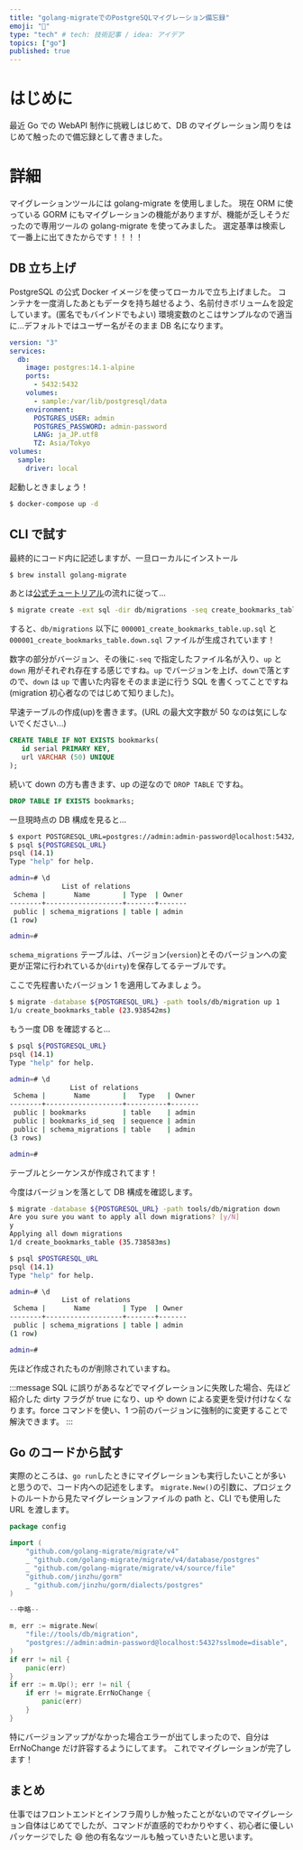 ```yaml
---
title: "golang-migrateでのPostgreSQLマイグレーション備忘録"
emoji: "🐹"
type: "tech" # tech: 技術記事 / idea: アイデア
topics: ["go"]
published: true
---
```


# はじめに

最近 Go での WebAPI 制作に挑戦しはじめて、DB のマイグレーション周りをはじめて触ったので備忘録として書きました。

# 詳細

マイグレーションツールには golang-migrate を使用しました。
現在 ORM に使っている GORM にもマイグレーションの機能がありますが、機能が乏しそうだったので専用ツールの golang-migrate を使ってみました。
選定基準は検索して一番上に出てきたからです！！！！

## DB 立ち上げ

PostgreSQL の公式 Docker イメージを使ってローカルで立ち上げました。
コンテナを一度消したあともデータを持ち越せるよう、名前付きボリュームを設定しています。(匿名でもバインドでもよい)
環境変数のとこはサンプルなので適当に...デフォルトではユーザー名がそのまま DB 名になります。

```yaml:docker-compose.yml
version: "3"
services:
  db:
    image: postgres:14.1-alpine
    ports:
      - 5432:5432
    volumes:
      - sample:/var/lib/postgresql/data
    environment:
      POSTGRES_USER: admin
      POSTGRES_PASSWORD: admin-password
      LANG: ja_JP.utf8
      TZ: Asia/Tokyo
volumes:
  sample:
    driver: local
```

起動しときましょう！

```sh
$ docker-compose up -d
```

## CLI で試す

最終的にコード内に記述しますが、一旦ローカルにインストール

```sh
$ brew install golang-migrate
```

あとは[公式チュートリアル](https://github.com/golang-migrate/migrate/blob/master/database/postgres/TUTORIAL.md)の流れに従って...

```sh
$ migrate create -ext sql -dir db/migrations -seq create_bookmarks_table
```

すると、`db/migrations` 以下に `000001_create_bookmarks_table.up.sql` と `000001_create_bookmarks_table.down.sql` ファイルが生成されています！

数字の部分がバージョン、その後に`-seq` で指定したファイル名が入り、`up` と `down` 用がそれぞれ存在する感じですね。`up` でバージョンを上げ、`down`で落とすので、`down` は `up` で書いた内容をそのまま逆に行う SQL を書くってことですね(migration 初心者なのではじめて知りました)。

早速テーブルの作成(up)を書きます。(URL の最大文字数が 50 なのは気にしないでください...)

```sql:000001_create_bookmarks_table.up.sql
CREATE TABLE IF NOT EXISTS bookmarks(
   id serial PRIMARY KEY,
   url VARCHAR (50) UNIQUE
);
```

続いて down の方も書きます、up の逆なので `DROP TABLE` ですね。

```sql:000001_create_bookmarks_table.down.sql
DROP TABLE IF EXISTS bookmarks;
```

一旦現時点の DB 構成を見ると...

```sh
$ export POSTGRESQL_URL=postgres://admin:admin-password@localhost:5432/admin?sslmode=disable
$ psql ${POSTGRESQL_URL}
psql (14.1)
Type "help" for help.

admin=# \d
             List of relations
 Schema |       Name        | Type  | Owner
--------+-------------------+-------+-------
 public | schema_migrations | table | admin
(1 row)

admin=#
```

`schema_migrations` テーブルは、バージョン(`version`)とそのバージョンへの変更が正常に行われているか(`dirty`)を保存してるテーブルです。

ここで先程書いたバージョン 1 を適用してみましょう。

```sh
$ migrate -database ${POSTGRESQL_URL} -path tools/db/migration up 1
1/u create_bookmarks_table (23.938542ms)
```

もう一度 DB を確認すると...

```sh
$ psql ${POSTGRESQL_URL}
psql (14.1)
Type "help" for help.

admin=# \d
               List of relations
 Schema |       Name        |   Type   | Owner
--------+-------------------+----------+-------
 public | bookmarks         | table    | admin
 public | bookmarks_id_seq  | sequence | admin
 public | schema_migrations | table    | admin
(3 rows)

admin=#
```

テーブルとシーケンスが作成されてます！

今度はバージョンを落として DB 構成を確認します。

```sh
$ migrate -database ${POSTGRESQL_URL} -path tools/db/migration down
Are you sure you want to apply all down migrations? [y/N]
y
Applying all down migrations
1/d create_bookmarks_table (35.738583ms)

$ psql $POSTGRESQL_URL
psql (14.1)
Type "help" for help.

admin=# \d
             List of relations
 Schema |       Name        | Type  | Owner
--------+-------------------+-------+-------
 public | schema_migrations | table | admin
(1 row)

admin=#
```

先ほど作成されたものが削除されていますね。

:::message
SQL に誤りがあるなどでマイグレーションに失敗した場合、先ほど紹介した dirty フラグが true になり、up や down による変更を受け付けなくなります。force コマンドを使い、1 つ前のバージョンに強制的に変更することで解決できます。
:::

## Go のコードから試す

実際のところは、`go run`したときにマイグレーションも実行したいことが多いと思うので、コード内への記述をします。
`migrate.New()`の引数に、プロジェクトのルートから見たマイグレーションファイルの path と、CLI でも使用した URL を渡します。

```go
package config

import (
	"github.com/golang-migrate/migrate/v4"
	_ "github.com/golang-migrate/migrate/v4/database/postgres"
	_ "github.com/golang-migrate/migrate/v4/source/file"
	"github.com/jinzhu/gorm"
	_ "github.com/jinzhu/gorm/dialects/postgres"
)

--中略--

m, err := migrate.New(
	"file://tools/db/migration",
	"postgres://admin:admin-password@localhost:5432?sslmode=disable",
)
if err != nil {
	panic(err)
}
if err := m.Up(); err != nil {
	if err != migrate.ErrNoChange {
		panic(err)
	}
}
```

特にバージョンアップがなかった場合エラーが出てしまったので、自分は ErrNoChange だけ許容するようにしてます。
これでマイグレーションが完了します！

## まとめ

仕事ではフロントエンドとインフラ周りしか触ったことがないのでマイグレーション自体はじめてでしたが、コマンドが直感的でわかりやすく、初心者に優しいパッケージでした 😄
他の有名なツールも触っていきたいと思います。
